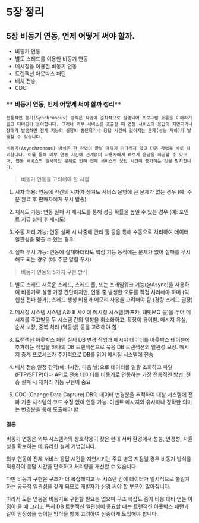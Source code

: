 # 5장 정리

## 5장 비동기 연동, 언제 어떻게 써야 할까.

- 비동기 연동
- 별도 스레드를 이용한 비동기 연동
- 메시징을 이용한 비동기 연동
- 트랜잭션 아웃박스 패턴
- 배치 전송
- CDC

### ** 비동기 연동, 언제 어떻게 써야 할까 정리**

```
전통적인 동기(Synchronous) 방식은 작업이 순차적으로 실행되어 프로그램 흐름을 이해하기 쉽고 디버깅이 용이합니다. 그러나 외부 서비스를 호출할 때 연동 서비스의 응답이 지연되거나 장애가 발생하면 전체 기능의 실행이 중단되거나 응답 시간이 길어지는 문제(성능 저하)가 발생할 수 있습니다.

비동기(Asynchronous) 방식은 한 작업이 끝날 때까지 기다리지 않고 다음 작업을 바로 처리합니다. 이를 통해 외부 연동 시간에 관계없이 사용자에게 빠르게 응답을 제공할 수 있으며, 연동 서비스의 일시적인 문제로 인해 전체 서비스의 응답 시간이 증가하는 것을 방지합니다.
```

> 비동기 연동을 고려해야 할 시점

1. 시차 허용: 연동에 약간의 시차가 생겨도 서비스 운영에 큰 문제가 없는 경우 (예: 주문 완료 후 판매자에게 푸시 발송)

2. 재시도 가능: 연동 실패 시 재시도를 통해 성공 확률을 높일 수 있는 경우 (예: 포인트 지급 실패 후 재시도)

3. 수동 처리 가능: 연동 실패 시 나중에 관리 툴 등을 통해 수동으로 처리하여 데이터 일관성을 맞출 수 있는 경우

4. 실패 무시 가능: 연동에 실패하더라도 핵심 기능 동작에는 문제가 없어 실패를 무시해도 되는 경우 (예: 주문 알림 푸시)

> 비동기 연동의 5가지 구현 방식

1. 별도 스레드
   새로운 스레드, 스레드 풀, 또는 프레임워크 기능(@Async)을 사용하여 비동기로 실행
   가장 간단하지만, 연동 중 발생한 오류를 직접 처리해야 하며 (익셉션 전파 불가), 스레드 생성 비용과 메모리 사용을 고려해야 함 (경량 스레드 권장)

2. 메시징 시스템
   시스템 A와 B 사이에 메시징 시스템(카프카, 래빗MQ 등)을 두어 메시지를 주고받음
   두 시스템 간의 영향을 최소화하고, 확장이 용이함. 메시지 유실, 순서 보장, 중복 처리 (멱등성) 등을 고려해야 함

3. 트랜잭션 아웃박스 패턴
   실제 DB 변경 작업과 메시지 데이터를 아웃박스 테이블에 추가하는 작업을 하나의 DB 트랜잭션으로 묶음
   DB 트랜잭션의 일관성 보장. 메시지 중계 프로세스가 주기적으로 DB를 읽어 메시징 시스템에 전송

4. 배치 전송
   일정 간격(예: 1시간, 다음 날)으로 데이터를 일괄 조회하고 파일(FTP/SFTP)이나 API로 전송
   데이터를 비동기로 연동하는 가장 전통적인 방법. 전송 실패 시 재처리 기능 구현이 중요

5. CDC (Change Data Capture)
   DB의 데이터 변경분을 추적하여 대상 시스템에 전파
   기존 시스템의 코드 수정 없이 연동 가능. 이벤트 메시지와 유사하나 정확한 의미는 변경분을 통해 도출해야 함

#### 결론

비동기 연동은 외부 시스템과의 상호작용이 잦은 현대 서버 환경에서 성능, 안정성, 자율성을 확보하는 데 유리한 설계 기법입니다.

외부 연동이 전체 서비스 응답 시간을 지연시키는 주요 병목 지점일 경우 비동기 방식을 적용하여 응답 시간을 단축하고 처리량을 개선할 수 있습니다.

다만 비동기 구현은 구조가 더 복잡해지고 두 시스템 간에 데이터가 일시적으로 불일치하는 궁극적 일관성을 갖게 되므로 개발자가 신경 써야 할 부분이 많아집니다.

따라서 모든 연동을 비동기로 구현할 필요는 없으며 구조 복잡도 증가 비용 대비 얻는 이점이 클 때 그리고 특히 DB 트랜잭션 일관성이 중요할 때는 트랜잭션 아웃박스 패턴과 같이 안정성을 높이는 방식을 함께 고려하여 신중하게 도입해야 합니다.
